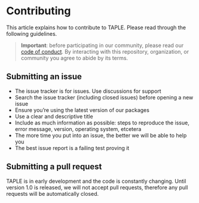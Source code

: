 # Contributing

This article explains how to contribute to TAPLE. Please read through the following guidelines.

> **Important**: before participating in our community, please read our [code of conduct](./CODE_OF_CONDUCT.md). By interacting with this repository, organization, or community you agree to abide by its terms.

## Submitting an issue

- The issue tracker is for issues. Use discussions for support
- Search the issue tracker (including closed issues) before opening a new issue
- Ensure you’re using the latest version of our packages
- Use a clear and descriptive title
- Include as much information as possible: steps to reproduce the issue, error message, version, operating system, etcetera
- The more time you put into an issue, the better we will be able to help you
- The best issue report is a failing test proving it

## Submitting a pull request

TAPLE is in early development and the code is constantly changing. Until version 1.0 is released, we will not accept pull requests, therefore any pull requests will be automatically closed. 

<!-- 
based on https://mdxjs.com/community/contribute/
-->